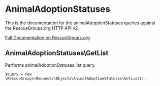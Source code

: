 # AnimalAdoptionStatuses

This is the documentation for the animalAdoptionStatuses queries against the RescueGroups.org HTTP API v2.

[Full Documentation on RescueGroups.org](https://userguide.rescuegroups.org/display/APIDG/Object+definitions#Objectdefinitions-animalAdoptionStatuses)

## AnimalAdoptionStatuses\GetList

Performs animalAdoptionStatuses.list query.

    $query = new \RescueGroups\Requests\Objects\AnimalAdoptionStatuses\GetList();





